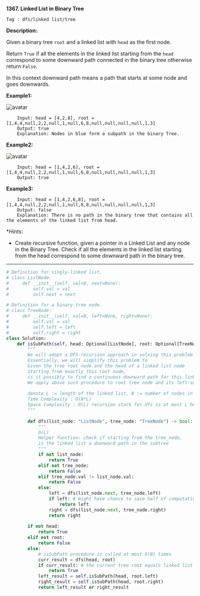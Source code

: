 **1367. Linked List in Binary Tree**

```Tag : dfs/linked list/tree```

**Description:**

Given a binary tree ```root``` and a linked list with ```head``` as the first node. 

Return ```True``` if all the elements in the linked list starting from the ```head``` correspond to some downward path connected in the binary tree otherwise return ```False```.

In this context downward path means a path that starts at some node and goes downwards.

**Example1:**

![avatar](Fig/1367-E1.png)

        Input: head = [4,2,8], root = [1,4,4,null,2,2,null,1,null,6,8,null,null,null,null,1,3]
        Output: true
        Explanation: Nodes in blue form a subpath in the binary Tree.  

**Example2:**

![avatar](Fig/1367-E2.png)

        Input: head = [1,4,2,6], root = [1,4,4,null,2,2,null,1,null,6,8,null,null,null,null,1,3]
        Output: true

**Example3:**

        Input: head = [1,4,2,6,8], root = [1,4,4,null,2,2,null,1,null,6,8,null,null,null,null,1,3]
        Output: false
        Explanation: There is no path in the binary tree that contains all the elements of the linked list from head.

**Hints*:

+ Create recursive function, given a pointer in a Linked List and any node in the Binary Tree. Check if all the elements in the linked list starting from the head correspond to some downward path in the binary tree.

-----------

```python
# Definition for singly-linked list.
# class ListNode:
#     def __init__(self, val=0, next=None):
#         self.val = val
#         self.next = next

# Definition for a binary tree node.
# class TreeNode:
#     def __init__(self, val=0, left=None, right=None):
#         self.val = val
#         self.left = left
#         self.right = right
class Solution:
    def isSubPath(self, head: Optional[ListNode], root: Optional[TreeNode]) -> bool:
        """
        We will adopt a DFS-recursion approach in solving this problem
        Essentially, we will simplify this problem to
        Given the tree root node and the head of a linked list node
        Starting from exactly this root node, 
        is it possibly to find a continuous downward path for this linked list
        We apply above such procedure to root tree node and its left-subtree & right-subtree recursively
        
        denote L := length of the linked list, N := number of nodes in this binary tree
        Time Complexity : O(N*L)
        Space Complexity : O(L) recursion stack for dfs is at most L height
        """
        
        def dfs(list_node: "ListNode", tree_node: "TreeNode") -> bool:
            """
            O(L)
            Helper function: check if starting from the tree_node, 
            is the linked list a downward path in the subtree
            """
            if not list_node:
                return True
            elif not tree_node:
                return False
            elif tree_node.val != list_node.val:
                return False
            else:
                left = dfs(list_node.next, tree_node.left)
                if left: # might have chance to save half of computations
                    return left
                right = dfs(list_node.next, tree_node.right)
                return right
            
        if not head:
            return True
        elif not root:
            return False
        else:
            # isSubPath procedure is called at most O(N) times
            curr_result = dfs(head, root)
            if curr_result: # the current tree root equals linked list head
                return True
            left_result = self.isSubPath(head, root.left)
            right_result = self.isSubPath(head, root.right)
            return left_result or right_result
```


